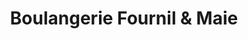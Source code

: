 ---
title: "Boulangerie Fournil & Maie"
url: /grande-synthe/boulangerie-fournil-und-maie/
shop: Bäckerei
---